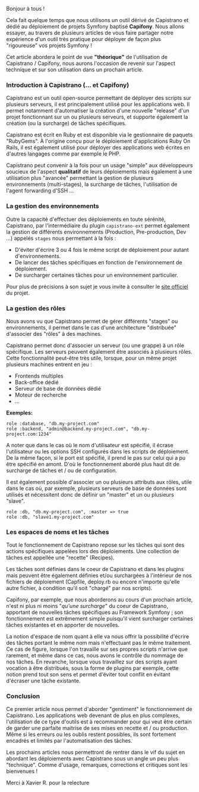 
Bonjour à tous !

Cela fait quelque temps que nous utilisons un outil dérivé de Capistrano et dédié au déploiement de projets Symfony baptisé **Capifony**.
Nous allons essayer, au travers de plusieurs articles de vous faire partager notre expérience d'un outil très pratique pour déployer de façon plus "rigoureuse" vos projets Symfony !

Cet article abordera le point de vue **"théorique"** de l'utilisation de Capistrano / Capifony, nous aurons l'occasion de revenir sur l'aspect technique et sur son utilisation dans un prochain article.

### Introduction à Capistrano (... et Capifony)

Capistrano est un outil open-source permettant de déployer des scripts sur plusieurs serveurs, il est principalement utilisé pour les applications web. Il permet notamment d'automatiser la création d'une nouvelle "release" d'un projet fonctionnant sur un ou plusieurs serveurs, et supporte également la création (ou la surcharge) de tâches spécifiques.

Capistrano est écrit en Ruby et est disponible via le gestionnaire de paquets "RubyGems".
À l'origine conçu pour le déploiement d'applications Ruby On Rails, il est également utilisé pour déployer des applications web écrites en d'autres langages comme par exemple le PHP.

Capistrano peut convenir à la fois pour un usage "simple" aux développeurs soucieux de l'aspect **qualitatif** de leurs déploiements mais également à une utilisation plus "avancée" permettant la gestion de plusieurs environnements (multi-stages), la surcharge de tâches, l'utilisation de l'agent forwarding d'SSH ...

### La gestion des environnements

Outre la capacité d'effectuer des déploiements en toute sérénité, Capistrano, par l'intermédiaire du plugin `capistrano-ext` permet également la gestion de différents environnements (Production, Pre-production, Dev ...) appelés `stages` nous permettant à la fois :

- D'éviter d'écrire 3 ou 4 fois le même script de déploiement pour autant d'environnements.
- De lancer des tâches spécifiques en fonction de l'environnement de déploiement.
- De surcharger certaines tâches pour un environnement particulier.

Pour plus de précisions à son sujet je vous invite à consulter le <a href="https://github.com/capistrano/capistrano/wiki" target="_blank">site officiel</a> du projet.

### La gestion des rôles

Nous avons vu que Capistrano permet de gérer différents "stages" ou environnements, il permet dans le cas d'une architecture "distribuée" d'associer des "rôles" à des machines.

Capistrano permet donc d'associer un serveur (ou une grappe) à un rôle spécifique. Les serveurs peuvent également être associés à plusieurs rôles. Cette fonctionnalité peut-être très utile, lorsque, pour un même projet plusieurs machines entrent en jeu :

- Frontends multiples
- Back-office dédié
- Serveur de base de données dédié
- Moteur de recherche
- ...

**Exemples:**

```
role :database, "db.my-project.com"
role :backend, "admin@backend.my-project.com", "db.my-project.com:1234"
```

A noter que dans le cas où le nom d'utilisateur est spécifié, il écrase l'utilisateur ou les options SSH configurés dans les scripts de déploiement. De la même façon, si le port est spécifié, il prend le pas sur celui qui a pu être spécifié en amont. D'où le fonctionnement abordé plus haut dit de surcharge de tâches et / ou de configuration.

Il est également possible d'associer un ou plusieurs attributs aux rôles, utile dans le cas où, par exemple, plusieurs serveurs de base de données sont utilisés et nécessitent donc de définir un "master" et un ou plusieurs "slave".

```
role :db, "db.my-project.com", :master => true
role :db, "slave1.my-project.com"
```

### Les espaces de noms et les tâches

Tout le fonctionnement de Capistrano repose sur les tâches qui sont des actions spécifiques appelées lors des déploiements. Une collection de tâches est appellée une "recette" (Recipes).

Les tâches sont définies dans le coeur de Capistrano et dans les plugins mais peuvent être également définies et/ou surchargées à l'intérieur de nos fichiers de déploiement (Capfile, deploy.rb ou encore n'importe qu'elle autre fichier, à condition qu'il soit "chargé" par nos scripts).

Capifony, par exemple, que nous aborderons au cours d'un prochain article, n'est ni plus ni moins "*qu'une surcharge*" du coeur de Capistrano, apportant de nouvelles tâches spécifiques au Framework Symfony ; son fonctionnement est extrêmement simple puisqu'il vient surcharger certaines tâches existantes et en apporter de nouvelles.

La notion d'espace de nom quant à elle va nous offrir la possibilité d'écrire des tâches portant le même nom mais n'effectuant pas le même traitement. Ce cas de figure, lorsque l'on travaille sur ses propres scripts n'arrive que rarement, et même dans ce cas, nous avons le contrôle du nommage de nos tâches.
En revanche, lorsque vous travaillez sur des scripts ayant vocation à être distribués, sous la forme de plugins par exemple, cette notion prend tout son sens et permet d'éviter tout conflit en évitant d'écraser une tâche existante.

### Conclusion

Ce premier article nous permet d'aborder "gentiment" le fonctionnement de Capistrano. Les applications web devenant de plus en plus complexes, l'utilisation de ce type d'outils est à recommander pour qui veut être certain de garder une parfaite maitrise de ses mises en recette et / ou production. Même si les erreurs ou les oublis restent possibles, ils sont fortement encadrés et limités par l'automatisation des tâches.

Les prochains articles nous permettront de rentrer dans le vif du sujet en abordant les déploiements avec Capistrano sous un angle un peu plus "technique".
Comme d'usage, remarques, corrections et critiques sont les bienvenues !

Merci à Xavier R. pour la relecture
